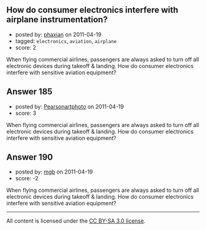 ## How do consumer electronics interfere with airplane instrumentation?

- posted by: [phaxian](https://stackexchange.com/users/-1/47-phaxian) on 2011-04-19
- tagged: `electronics`, `aviation`, `airplane`
- score: 2

When flying commercial airlines, passengers are always asked to turn off all electronic devices during takeoff & landing.  How do consumer electronics interfere with sensitive aviation equipment?


## Answer 185

- posted by: [Pearsonartphoto](https://stackexchange.com/users/-1/67-pearsonartphoto) on 2011-04-19
- score: 3

When flying commercial airlines, passengers are always asked to turn off all electronic devices during takeoff & landing.  How do consumer electronics interfere with sensitive aviation equipment?


## Answer 190

- posted by: [mgb](https://stackexchange.com/users/-1/15-mgb) on 2011-04-19
- score: -2

When flying commercial airlines, passengers are always asked to turn off all electronic devices during takeoff & landing.  How do consumer electronics interfere with sensitive aviation equipment?



---

All content is licensed under the [CC BY-SA 3.0 license](https://creativecommons.org/licenses/by-sa/3.0/).
